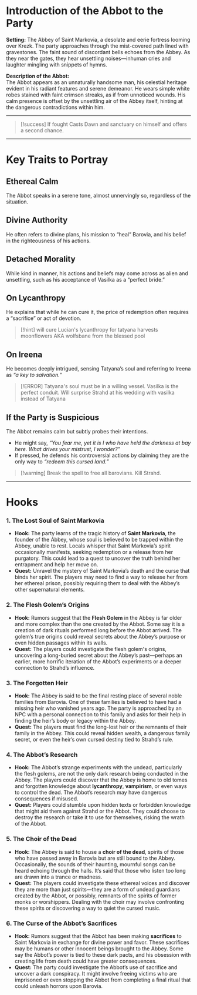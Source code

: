 # Introduction of the Abbot to the Party

**Setting:** The Abbey of Saint Markovia, a desolate and eerie fortress looming over Krezk. The party approaches through the mist-covered path lined with gravestones. The faint sound of discordant bells echoes from the Abbey. As they near the gates, they hear unsettling noises—inhuman cries and laughter mingling with snippets of hymns.

**Description of the Abbot:**  
The Abbot appears as an unnaturally handsome man, his celestial heritage evident in his radiant features and serene demeanor. He wears simple white robes stained with faint crimson streaks, as if from unnoticed wounds. His calm presence is offset by the unsettling air of the Abbey itself, hinting at the dangerous contradictions within him.

---

>[!success] If fought
> Casts Dawn and sanctuary on himself and offers a second chance.

---

# Key Traits to Portray

## Ethereal Calm 

The Abbot speaks in a serene tone, almost unnervingly so, regardless of the situation.

## Divine Authority

He often refers to divine plans, his mission to “heal” Barovia, and his belief in the righteousness of his actions.

## Detached Morality

While kind in manner, his actions and beliefs may come across as alien and unsettling, such as his acceptance of Vasilka as a “perfect bride.”

## On Lycanthropy

He explains that while he can cure it, the price of redemption often requires a “sacrifice” or act of devotion.

>[!hint] will cure Lucian's lycanthropy for tatyana
> harvests moonflowers AKA wolfsbane from the blessed pool

## On Ireena

He becomes deeply intrigued, sensing Tatyana’s soul and referring to Ireena as _“a key to salvation.”_

>[!ERROR] Tatyana's soul must be in a willing vessel. Vasilka is the perfect conduit.
> Will surprise Strahd at his wedding with vasilka instead of Tatyana

## If the Party is Suspicious

The Abbot remains calm but subtly probes their intentions.

- He might say, _“You fear me, yet it is I who have held the darkness at bay here. What drives your mistrust, I wonder?”_
- If pressed, he defends his controversial actions by claiming they are the only way to _“redeem this cursed land.”_

>[!warning] Break the spell to free all barovians. Kill Strahd.

---

# Hooks

### 1. **The Lost Soul of Saint Markovia**

- **Hook:** The party learns of the tragic history of **Saint Markovia**, the founder of the Abbey, whose soul is believed to be trapped within the Abbey, unable to rest. Locals whisper that Saint Markovia’s spirit occasionally manifests, seeking redemption or a release from her purgatory. This could lead to a quest to uncover the truth behind her entrapment and help her move on.
- **Quest:** Unravel the mystery of Saint Markovia’s death and the curse that binds her spirit. The players may need to find a way to release her from her ethereal prison, possibly requiring them to deal with the Abbey’s other supernatural elements.

### 2. **The Flesh Golem’s Origins**

- **Hook:** Rumors suggest that the **Flesh Golem** in the Abbey is far older and more complex than the one created by the Abbot. Some say it is a creation of dark rituals performed long before the Abbot arrived. The golem’s true origins could reveal secrets about the Abbey’s purpose or even hidden passages within its walls.
- **Quest:** The players could investigate the flesh golem's origins, uncovering a long-buried secret about the Abbey’s past—perhaps an earlier, more horrific iteration of the Abbot’s experiments or a deeper connection to Strahd’s influence.

### 3. **The Forgotten Heir**

- **Hook:** The Abbey is said to be the final resting place of several noble families from Barovia. One of these families is believed to have had a missing heir who vanished years ago. The party is approached by an NPC with a personal connection to this family and asks for their help in finding the heir’s body or legacy within the Abbey.
- **Quest:** The players must find the long-lost heir or the remnants of their family in the Abbey. This could reveal hidden wealth, a dangerous family secret, or even the heir’s own cursed destiny tied to Strahd’s rule.

### 4. **The Abbot’s Research**

- **Hook:** The Abbot’s strange experiments with the undead, particularly the flesh golems, are not the only dark research being conducted in the Abbey. The players could discover that the Abbey is home to old tomes and forgotten knowledge about **lycanthropy**, **vampirism**, or even ways to control the dead. The Abbot’s research may have dangerous consequences if misused.
- **Quest:** Players could stumble upon hidden texts or forbidden knowledge that might aid them against Strahd or the Abbot. They could choose to destroy the research or take it to use for themselves, risking the wrath of the Abbot.

### 5. **The Choir of the Dead**

- **Hook:** The Abbey is said to house a **choir of the dead**, spirits of those who have passed away in Barovia but are still bound to the Abbey. Occasionally, the sounds of their haunting, mournful songs can be heard echoing through the halls. It’s said that those who listen too long are drawn into a trance or madness.
- **Quest:** The players could investigate these ethereal voices and discover they are more than just spirits—they are a form of undead guardians created by the Abbot, or possibly, remnants of the spirits of former monks or worshippers. Dealing with the choir may involve confronting these spirits or discovering a way to quiet the cursed music.

### 6. **The Curse of the Abbot’s Sacrifices**

- **Hook:** Rumors suggest that the Abbot has been making **sacrifices** to Saint Markovia in exchange for divine power and favor. These sacrifices may be humans or other innocent beings brought to the Abbey. Some say the Abbot’s power is tied to these dark pacts, and his obsession with creating life from death could have greater consequences.
- **Quest:** The party could investigate the Abbot’s use of sacrifice and uncover a dark conspiracy. It might involve freeing victims who are imprisoned or even stopping the Abbot from completing a final ritual that could unleash horrors upon Barovia.